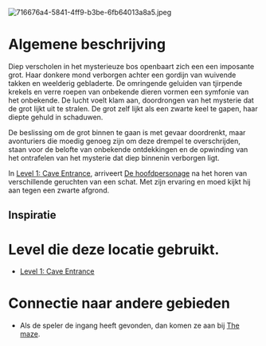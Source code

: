 ![716676a4-5841-4ff9-b3be-6fb64013a8a5.jpeg](https://files.nuclino.com/files/38050f7e-323e-4051-8deb-ec365b05e080/716676a4-5841-4ff9-b3be-6fb64013a8a5.jpeg)

# Algemene beschrijving

Diep verscholen in het mysterieuze bos openbaart zich een een imposante grot. Haar donkere mond verborgen achter een gordijn van wuivende takken en weelderig gebladerte. De omringende geluiden van tjirpende krekels en verre roepen van onbekende dieren vormen een symfonie van het onbekende. De lucht voelt klam aan, doordrongen van het mysterie dat de grot lijkt uit te stralen. De grot zelf lijkt als een zwarte keel te gapen, haar diepte gehuld in schaduwen.

De beslissing om de grot binnen te gaan is met gevaar doordrenkt, maar avonturiers die moedig genoeg zijn om deze drempel te overschrijden, staan voor de belofte van onbekende ontdekkingen en de opwinding van het ontrafelen van het mysterie dat diep binnenin verborgen ligt.

In [Level 1: Cave Entrance](https://app.nuclino.com/t/b/55cb0f62-04d4-420f-9d02-6a5a206cda61?n), arriveert [De hoofdpersonage](https://app.nuclino.com/t/b/c4eaf975-085e-455d-a415-e4a76a7b95a6?n) na het horen van verschillende geruchten van een schat. Met zijn ervaring en moed kijkt hij aan tegen een zwarte afgrond.

## Inspiratie

[](https://www.youtube.com/watch?v=jWwPg8ruxfI)

[](https://www.youtube.com/watch?v=E72yDpAfrgY)

# Level die deze locatie gebruikt.

- [Level 1: Cave Entrance](https://app.nuclino.com/t/b/55cb0f62-04d4-420f-9d02-6a5a206cda61?n)

# Connectie naar andere gebieden

- Als de speler de ingang heeft gevonden, dan komen ze aan bij [The maze](https://app.nuclino.com/t/b/09e9fcf4-ea5c-4f3c-ae74-ea4f17daff79?n).
